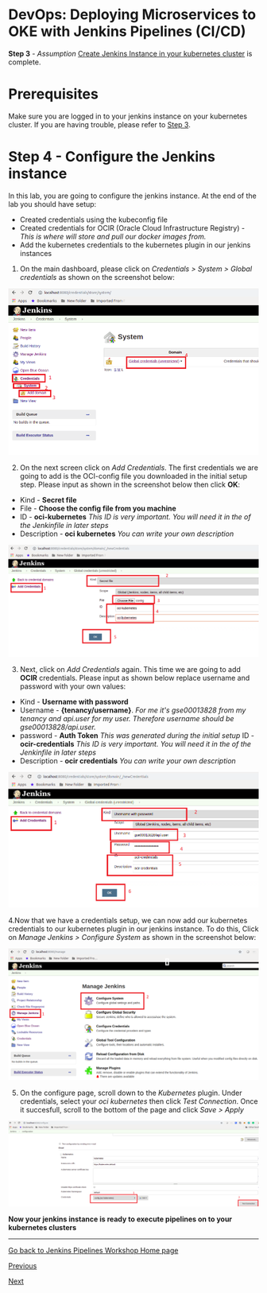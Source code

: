 # DevOps: Deploying Microservices to OKE with Jenkins Pipelines (CI/CD) #

**Step 3** - *Assumption* [Create Jenkins Instance in your kubernetes cluster](./jenkins.pipelines.OKE3.md) is complete.

# Prerequisites
Make sure you are logged in to your jenkins instance on your kubernetes cluster. If you are having trouble, please refer to [Step 3](./jenkins.pipelines.OKE3.md).

# Step 4 - Configure the Jenkins instance #
In this lab, you are going to configure the jenkins instance. At the end of the lab you should have setup:

+ Created credentials using the kubeconfig file
+ Created credentials for OCIR (Oracle Cloud Infrastructure Registry) - *This is where will store and pull our docker images from.*
+ Add the kubernetes credentials to the kubernetes plugin in our jenkins instances

1. On the main dashboard, please click on *Credentials > System > Global credentials* as shown on the screenshot below:

![](./images/jenkins-adding-creds-1.png)

2. On the next screen click on *Add Credentials*. The first credentials we are going to add is the OCI-config file you downloaded in the initial setup step. Please input as shown in the screenshot below then click **OK**:

+ Kind - **Secret file**
+ File - **Choose the config file from you machine**
+ ID - **oci-kubernetes** *This ID is very important. You will need it in the of the Jenkinfile in later steps*
+ Description - **oci kubernetes** *You can write your own description*

![](./images/jenkins-adding-creds-kube-config-1.png)

3. Next, click on *Add Credentials* again. This time we are going to add **OCIR** credentials. Please input as shown below replace username and password with your own values:

+ Kind - **Username with password**
+ Username - **{tenancy/username}**. *For me it's gse00013828 from my tenancy and api.user for my user. Therefore username should be gse00013828/api.user.*
+ password - **Auth Token** *This was generated during the initial setup*
ID - **ocir-credentials** *This ID is very important. You will need it in the of the Jenkinfile in later steps*
+ Description - **ocir credentials** *You can write your own description*

![](./images/jenkins-adding-creds-ocir-config-1.png)

4.Now that we have a credentials setup, we can now add our kubernetes credentials to our kubernetes plugin in our jenkins instance. To do this, Click on *Manage Jenkins > Configure System* as shown in the screenshot below:

![](./images/jenkins-adding-creds-to-kube-plugin-1.png)

5. On the configure page, scroll down to the *Kubernetes* plugin. Under credentials, select your *oci kubernetes* then click *Test Connection*. Once it succesfull, scroll to the bottom of the page and click *Save > Apply*

![](./images/jenkins-adding-creds-to-kube-plugin-2.png)

**Now your jenkins instance is ready to execute pipelines on to your kubernetes clusters**

---
[Go back to Jenkins Pipelines Workshop Home page](README.md)

[Previous](jenkins.pipelines.OKE3.md)

[Next](jenkins.pipelines.OKE5.md)



    
